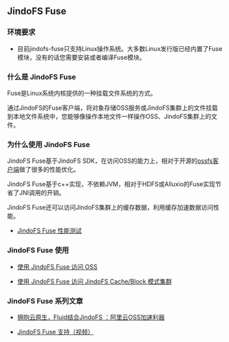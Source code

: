 ## JindoFS Fuse

### 环境要求
* 目前jindofs-fuse只支持Linux操作系统。大多数Linux发行版已经内置了Fuse模块，没有的话您需要安装或者编译Fuse模块。

### 什么是 JindoFS Fuse

Fuse是Linux系统内核提供的一种挂载文件系统的方式。

通过JindoFS的Fuse客户端，将对象存储OSS服务或JindoFS集群上的文件挂载到本地文件系统中，您能够像操作本地文件一样操作OSS、JindoFS集群上的文件。


### 为什么使用 JindoFS Fuse

JindoFS Fuse基于JindoFS SDK，在访问OSS的能力上，相对于开源的[ossfs客户端](https://github.com/aliyun/ossfs)做了很多的性能优化。

JindoFS Fuse基于c++实现，不依赖JVM，相对于HDFS或Alluxio的Fuse实现节省了JNI调用的开销。

JindoFS Fuse还可以访问JindoFS集群上的缓存数据，利用缓存加速数据访问性能。

* [JindoFS Fuse 性能测试](./jindofs_fuse_benchmark.md)

### JindoFS Fuse 使用

* [使用 JindoFS Fuse 访问 OSS](./jindofs_fuse_2_oss.md)

* [使用 JindoFS Fuse 访问 JindoFS Cache/Block 模式集群](./jindofs_fuse_2_block_cache_mode.md)

### JindoFS Fuse 系列文章

* [拥抱云原生，Fluid结合JindoFS ：阿里云OSS加速利器](../jindo_fluid/jindo_fluid_introduce.md)

* [JindoFS Fuse 支持（视频）](https://developer.aliyun.com/live/2766)

